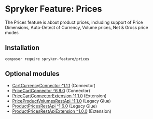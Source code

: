 # Spryker Feature: Prices

The Prices feature is about product prices, including support of Price Dimensions, Auto-Detect of Currency, Volume prices, Net & Gross price modes

## Installation

```
composer require spryker-feature/prices
```

## Optional modules
- [CartCurrencyConnector ^1.1.1](https://github.com/spryker/cart-currency-connector) (Connector)
- [PriceCartConnector ^6.8.0](https://github.com/spryker/price-cart-connector) (Connector)
- [PriceCartConnectorExtension ^1.1.0](https://github.com/spryker/price-cart-connector-extension) (Extension)
- [PriceProductVolumesRestApi ^1.1.0](https://github.com/spryker/price-product-volumes-rest-api) (Legacy Glue)
- [ProductPricesRestApi ^1.6.0](https://github.com/spryker/product-prices-rest-api) (Legacy Glue)
- [ProductPricesRestApiExtension ^1.0.0](https://github.com/spryker/product-prices-rest-api-extension) (Extension)
